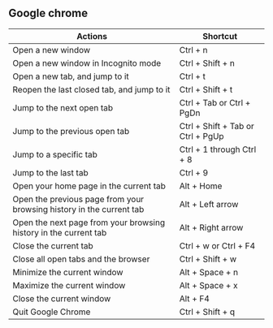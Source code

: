 Google chrome
---
Actions | Shortcut
---|---
Open a new window | Ctrl + n
Open a new window in Incognito mode | Ctrl + Shift + n
Open a new tab, and jump to it | Ctrl + t
Reopen the last closed tab, and jump to it | Ctrl + Shift + t
Jump to the next open tab |	Ctrl + Tab or Ctrl + PgDn
Jump to the previous open tab | Ctrl + Shift + Tab or Ctrl + PgUp
Jump to a specific tab | Ctrl + 1 through Ctrl + 8
Jump to the last tab | Ctrl + 9
Open your home page in the current tab | Alt + Home
Open the previous page from your browsing history in the current tab | Alt + Left arrow
Open the next page from your browsing history in the current tab | Alt + Right arrow
Close the current tab | Ctrl + w or Ctrl + F4
Close all open tabs and the browser | Ctrl + Shift + w
Minimize the current window | Alt + Space + n
Maximize the current window | Alt + Space + x
Close the current window | Alt + F4
Quit Google Chrome | Ctrl + Shift + q